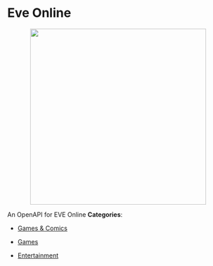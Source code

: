 # Eve Online

<p align="center">
    <img width="400" src="https://raw.githubusercontent.com/awesome-apis/awesome-apis/apis/eve-online/logo_256x256.png" />
</p>


An OpenAPI for EVE Online
**Categories**:

- [Games & Comics](https://github/awesome-apis/awesome-apis#games-and-comics)

- [Games](https://github/awesome-apis/awesome-apis#games)

- [Entertainment](https://github/awesome-apis/awesome-apis#entertainment)



